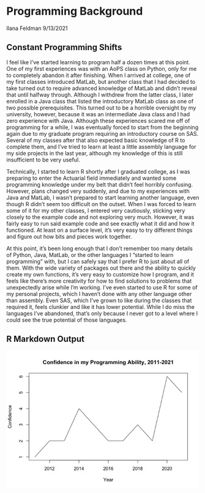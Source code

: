 Programming Background
================
Ilana Feldman
9/13/2021

## Constant Programming Shifts

I feel like I’ve started learning to program half a dozen times at this
point. One of my first experiences was with an AoPS class on Python,
only for me to completely abandon it after finishing. When I arrived at
college, one of my first classes introduced MatLab, but another class
that I had decided to take turned out to require advanced knowledge of
MatLab and didn’t reveal that until halfway through. Although I withdrew
from the latter class, I later enrolled in a Java class that listed the
introductory MatLab class as one of two possible prerequisites. This
turned out to be a horrible oversight by my university, however, because
it was an intermediate Java class and I had zero experience with Java.
Although these experiences scared me off of programming for a while, I
was eventually forced to start from the beginning again due to my
graduate program requiring an introductory course on SAS. Several of my
classes after that also expected basic knowledge of R to complete them,
and I’ve tried to learn at least a little assembly language for my side
projects in the last year, although my knowledge of this is still
insufficient to be very useful.

Technically, I started to learn R shortly after I graduated college, as
I was preparing to enter the Actuarial field immediately and wanted some
programming knowledge under my belt that didn’t feel horribly confusing.
However, plans changed very suddenly, and due to my experiences with
Java and MatLab, I wasn’t prepared to start learning another language,
even though R didn’t seem too difficult on the outset. When I was forced
to learn some of it for my other classes, I entered very cautiously,
sticking very closely to the example code and not exploring very much.
However, it was fairly easy to run said example code and see exactly
what it did and how it functioned. At least on a surface level, it’s
very easy to try different things and figure out how bits and pieces
work together.

At this point, it’s been long enough that I don’t remember too many
details of Python, Java, MatLab, or the other languages I “started to
learn programming” with, but I can safely say that I prefer R to just
about all of them. With the wide variety of packages out there and the
ability to quickly create my own functions, it’s very easy to customize
how I program, and it feels like there’s more creativity for how to find
solutions to problems that unexpectedly arise while I’m working. I’ve
even started to use R for some of my personal projects, which I haven’t
done with any other language other than assembly. Even SAS, which I’ve
grown to like during the classes that required it, feels clunkier and
like it has lower potential. While I do miss the languages I’ve
abandoned, that’s only because I never got to a level where I could see
the true potential of those languages.

## R Markdown Output

![](../images/ProgrammingAbility-1.png)<!-- -->
